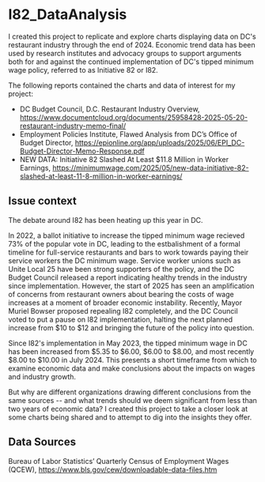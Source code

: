 # I82_DataAnalysis

I created this project to replicate and explore charts displaying data on DC's restaurant industry through the end of 2024. Economic trend data has been used by research institutes and advocacy groups to support arguments both for and against the continued implementation of DC's tipped minimum wage policy, referred to as Initiative 82 or I82.

The following reports contained the charts and data of interest for my project: 

- DC Budget Council, D.C. Restaurant Industry Overview, https://www.documentcloud.org/documents/25958428-2025-05-20-restaurant-industry-memo-final/
- Employment Policies Institute,  Flawed Analysis from DC’s Office of Budget Director, https://epionline.org/app/uploads/2025/06/EPI_DC-Budget-Director-Memo-Response.pdf
- NEW DATA: Initiative 82 Slashed At Least $11.8 Million in Worker Earnings, https://minimumwage.com/2025/05/new-data-initiative-82-slashed-at-least-11-8-million-in-worker-earnings/

## Issue context 

The debate around I82 has been heating up this year in DC. 

In 2022, a ballot initiative to increase the tipped minimum wage recieved 73% of the popular vote in DC, leading to the estbalishment of a formal timeline for full-service restaurants and bars to work towards paying their service workers the DC minimum wage. Service worker unions such as Unite Local 25 have been strong supporters of the policy, and the DC Budget Council released a report indicating healthy trends in the industry since implementation. However, the start of 2025 has seen an amplification of concerns from restaurant owners about bearing the costs of wage increases at a moment of broader economic instability. Recently, Mayor Muriel Bowser proposed repealing I82 completely, and the DC Council voted to put a pause on I82 implementation, halting the next planned increase from $10 to $12 and bringing the future of the policy into question.   

Since I82's implementation in May 2023, the tipped minimum wage in DC has been increased from $5.35 to $6.00, $6.00 to $8.00, and most recently $8.00 to $10.00 in July 2024. This presents a short timeframe from which to examine economic data and make conclusions about the impacts on wages and industry growth.  

But why are different organizations drawing different conclusions from the same sources -- and what trends should we deem significant from less than two years of economic data? I created this project to take a closer look at some charts being shared and to attempt to dig into the insights they offer. 

## Data Sources 

Bureau of Labor Statistics’ Quarterly Census of Employment Wages (QCEW), https://www.bls.gov/cew/downloadable-data-files.htm 







